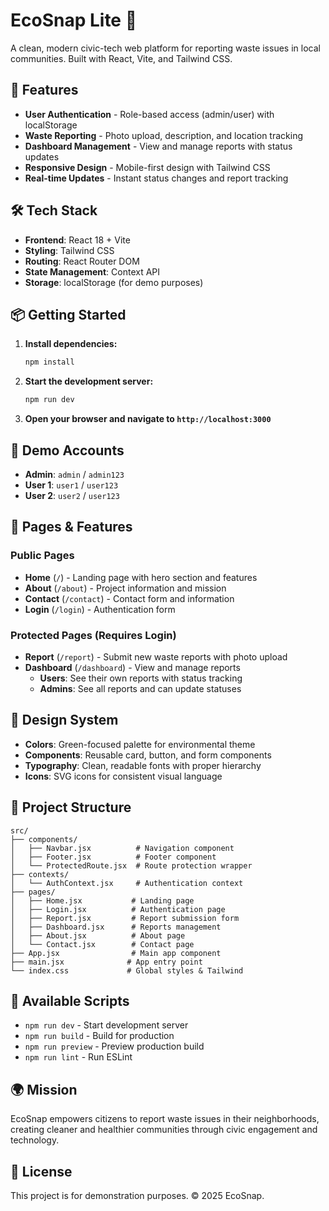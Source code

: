 # EcoSnap Lite 🌱

A clean, modern civic-tech web platform for reporting waste issues in local communities. Built with React, Vite, and Tailwind CSS.

## 🚀 Features

- **User Authentication** - Role-based access (admin/user) with localStorage
- **Waste Reporting** - Photo upload, description, and location tracking
- **Dashboard Management** - View and manage reports with status updates
- **Responsive Design** - Mobile-first design with Tailwind CSS
- **Real-time Updates** - Instant status changes and report tracking

## 🛠️ Tech Stack

- **Frontend**: React 18 + Vite
- **Styling**: Tailwind CSS
- **Routing**: React Router DOM
- **State Management**: Context API
- **Storage**: localStorage (for demo purposes)

## 📦 Getting Started

1. **Install dependencies:**
   ```bash
   npm install
   ```

2. **Start the development server:**
   ```bash
   npm run dev
   ```

3. **Open your browser and navigate to `http://localhost:3000`**

## 🔐 Demo Accounts

- **Admin**: `admin` / `admin123`
- **User 1**: `user1` / `user123`
- **User 2**: `user2` / `user123`

## 📱 Pages & Features

### Public Pages
- **Home** (`/`) - Landing page with hero section and features
- **About** (`/about`) - Project information and mission
- **Contact** (`/contact`) - Contact form and information
- **Login** (`/login`) - Authentication form

### Protected Pages (Requires Login)
- **Report** (`/report`) - Submit new waste reports with photo upload
- **Dashboard** (`/dashboard`) - View and manage reports
  - **Users**: See their own reports with status tracking
  - **Admins**: See all reports and can update statuses

## 🎨 Design System

- **Colors**: Green-focused palette for environmental theme
- **Components**: Reusable card, button, and form components
- **Typography**: Clean, readable fonts with proper hierarchy
- **Icons**: SVG icons for consistent visual language

## 📁 Project Structure

```
src/
├── components/
│   ├── Navbar.jsx          # Navigation component
│   ├── Footer.jsx          # Footer component
│   └── ProtectedRoute.jsx  # Route protection wrapper
├── contexts/
│   └── AuthContext.jsx     # Authentication context
├── pages/
│   ├── Home.jsx           # Landing page
│   ├── Login.jsx          # Authentication page
│   ├── Report.jsx         # Report submission form
│   ├── Dashboard.jsx      # Reports management
│   ├── About.jsx          # About page
│   └── Contact.jsx        # Contact page
├── App.jsx                # Main app component
├── main.jsx              # App entry point
└── index.css             # Global styles & Tailwind
```

## 🚀 Available Scripts

- `npm run dev` - Start development server
- `npm run build` - Build for production
- `npm run preview` - Preview production build
- `npm run lint` - Run ESLint

## 🌍 Mission

EcoSnap empowers citizens to report waste issues in their neighborhoods, creating cleaner and healthier communities through civic engagement and technology.

## 📄 License

This project is for demonstration purposes. © 2025 EcoSnap.
